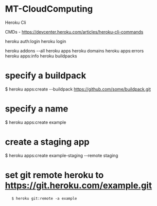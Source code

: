 # MT-CloudComputing

Heroku Cli

CMDs - https://devcenter.heroku.com/articles/heroku-cli-commands

heroku auth:login
heroku login


heroku addons --all
heroku apps
heroku domains
heroku apps:errors
heroku apps:info 
heroku buildpacks

# specify a buildpack
  $ heroku apps:create --buildpack https://github.com/some/buildpack.git

  # specify a name
  $ heroku apps:create example

  # create a staging app
  $ heroku apps:create example-staging --remote staging
  
  # set git remote heroku to https://git.heroku.com/example.git
       $ heroku git:remote -a example

